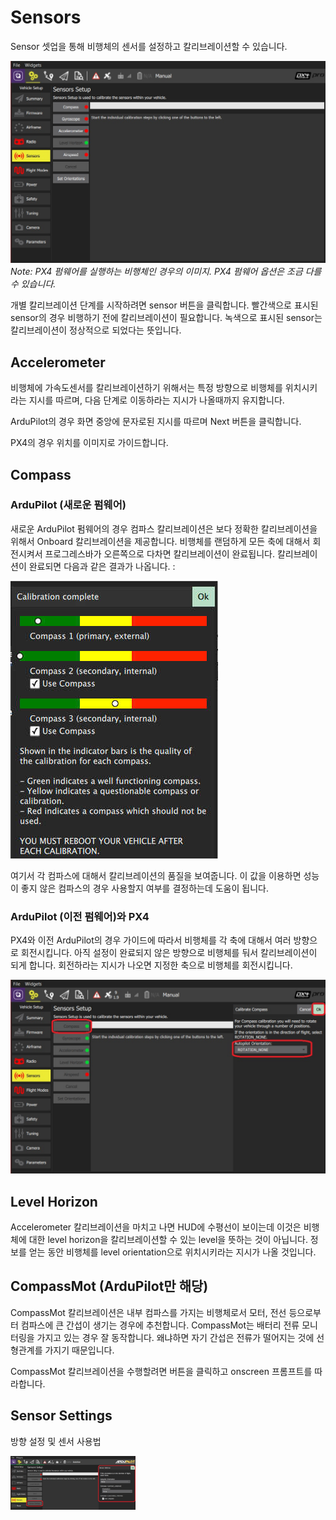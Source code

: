 # Sensors
Sensor 셋업을 통해 비행체의 센서를 설정하고 칼리브레이션할 수 있습니다.

![](../../images/setup/sensors_px4_vtol.jpg)
*Note: PX4 펌웨어를 실행하는 비행체인 경우의 이미지. PX4 펌웨어 옵션은 조금 다를 수 있습니다.*

개별 칼리브레이션 단계를 시작하려면 sensor 버튼을 클릭합니다. 빨간색으로 표시된 sensor의 경우 비행하기 전에 칼리브레이션이 필요합니다. 녹색으로 표시된 sensor는 칼리브레이션이 정상적으로 되었다는 뜻입니다.

## Accelerometer
비행체에 가속도센서를 칼리브레이션하기 위해서는 특정 방향으로 비행체를 위치시키라는 지시를 따르며, 다음 단계로 이동하라는 지시가 나올때까지 유지합니다.

ArduPilot의 경우 화면 중앙에 문자로된 지시를 따르며 Next 버튼을 클릭합니다.

PX4의 경우 위치를 이미지로 가이드합니다.

## Compass

### ArduPilot (새로운 펌웨어)
새로운 ArduPilot 펌웨어의 경우 컴파스 칼리브레이션은 보다 정확한 칼리브레이션을 위해서 Onboard 칼리브레이션을 제공합니다. 비행체를 랜덤하게 모든 축에 대해서 회전시켜서 프로그레스바가 오른쪽으로 다차면 칼리브레이션이 완료됩니다. 칼리브레이션이 완료되면 다음과 같은 결과가 나옵니다. :

![](../../images/setup/sensor_compass_ardupilot_onboard_calibration_result.jpg)

여기서 각 컴파스에 대해서 칼리브레이션의 품질을 보여줍니다. 이 값을 이용하면 성능이 좋지 않은 컴파스의 경우 사용할지 여부를 결정하는데 도움이 됩니다.

### ArduPilot (이전 펌웨어)와 PX4

PX4와 이전 ArduPilot의 경우 가이드에 따라서 비행체를 각 축에 대해서 여러 방향으로 회전시킵니다. 아직 설정이 완료되지 않은 방향으로 비행체를 둬서 칼리브레이션이 되게 합니다. 회전하라는 지시가 나오면 지정한 축으로 비행체를 회전시킵니다.

![](../../images/setup/sensor_compass_select_px4.jpg)

## Level Horizon
Accelerometer 칼리브레이션을 마치고 나면 HUD에 수평선이 보이는데 이것은 비행체에 대한 level horizon을 칼리브레이션할 수 있는 level을 뜻하는 것이 아닙니다. 정보를 얻는 동안 비행체를 level orientation으로 위치시키라는 지시가 나올 것입니다.

## CompassMot (ArduPilot만 해당)
CompassMot 칼리브레이션은 내부 컴파스를 가지는 비행체로서 모터, 전선 등으로부터 컴파스에 큰 간섭이 생기는 경우에 추천합니다. CompassMot는 배터리 전류 모니터링을 가지고 있는 경우 잘 동작합니다. 왜냐하면 자기 간섭은 전류가 떨어지는 것에 선형관계를 가지기 때문입니다.

CompassMot 칼리브레이션을 수행할려면 버튼을 클릭하고 onscreen 프롬프트를 따라합니다.

## Sensor Settings
방향 설정 및 센서 사용법

<img src="../../images/setup/sensor_orientation_sensor_settings.jpg" style="width: 200px;"/>
